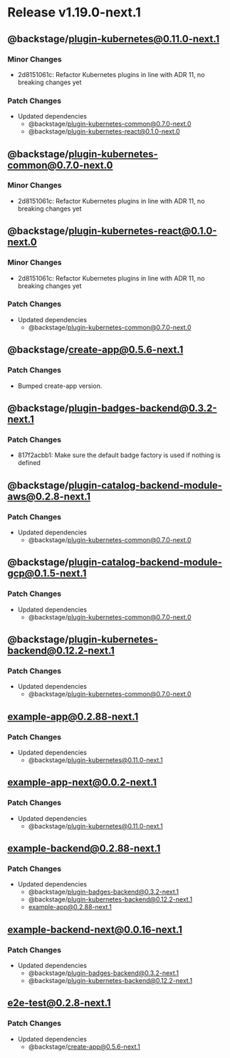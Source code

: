 # Release v1.19.0-next.1

## @backstage/plugin-kubernetes@0.11.0-next.1

### Minor Changes

- 2d8151061c: Refactor Kubernetes plugins in line with ADR 11, no breaking changes yet

### Patch Changes

- Updated dependencies
  - @backstage/plugin-kubernetes-common@0.7.0-next.0
  - @backstage/plugin-kubernetes-react@0.1.0-next.0

## @backstage/plugin-kubernetes-common@0.7.0-next.0

### Minor Changes

- 2d8151061c: Refactor Kubernetes plugins in line with ADR 11, no breaking changes yet

## @backstage/plugin-kubernetes-react@0.1.0-next.0

### Minor Changes

- 2d8151061c: Refactor Kubernetes plugins in line with ADR 11, no breaking changes yet

### Patch Changes

- Updated dependencies
  - @backstage/plugin-kubernetes-common@0.7.0-next.0

## @backstage/create-app@0.5.6-next.1

### Patch Changes

- Bumped create-app version.

## @backstage/plugin-badges-backend@0.3.2-next.1

### Patch Changes

- 817f2acbb1: Make sure the default badge factory is used if nothing is defined

## @backstage/plugin-catalog-backend-module-aws@0.2.8-next.1

### Patch Changes

- Updated dependencies
  - @backstage/plugin-kubernetes-common@0.7.0-next.0

## @backstage/plugin-catalog-backend-module-gcp@0.1.5-next.1

### Patch Changes

- Updated dependencies
  - @backstage/plugin-kubernetes-common@0.7.0-next.0

## @backstage/plugin-kubernetes-backend@0.12.2-next.1

### Patch Changes

- Updated dependencies
  - @backstage/plugin-kubernetes-common@0.7.0-next.0

## example-app@0.2.88-next.1

### Patch Changes

- Updated dependencies
  - @backstage/plugin-kubernetes@0.11.0-next.1

## example-app-next@0.0.2-next.1

### Patch Changes

- Updated dependencies
  - @backstage/plugin-kubernetes@0.11.0-next.1

## example-backend@0.2.88-next.1

### Patch Changes

- Updated dependencies
  - @backstage/plugin-badges-backend@0.3.2-next.1
  - @backstage/plugin-kubernetes-backend@0.12.2-next.1
  - example-app@0.2.88-next.1

## example-backend-next@0.0.16-next.1

### Patch Changes

- Updated dependencies
  - @backstage/plugin-badges-backend@0.3.2-next.1
  - @backstage/plugin-kubernetes-backend@0.12.2-next.1

## e2e-test@0.2.8-next.1

### Patch Changes

- Updated dependencies
  - @backstage/create-app@0.5.6-next.1
